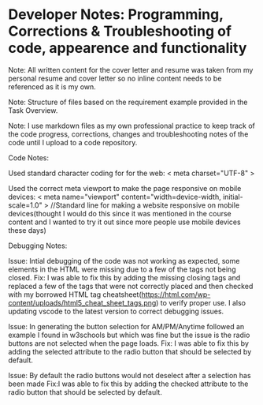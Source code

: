 # Developer Notes: Programming, Corrections & Troubleshooting of code, appearence and functionality

Note: All written content for the cover letter and resume was taken from my personal resume and cover letter so no inline content needs to be referenced as it is my own.

Note: Structure of files based on the requirement example provided in the Task Overview.

Note: I use markdown files as my own professional practice to keep track of the code progress, corrections, changes and troubleshooting notes of the code until I upload to a code repository.

Code Notes:

Used standard character coding for for the web: < meta charset="UTF-8" >

Used the correct meta viewport to make the page responsive on mobile devices:  < meta name="viewport" content="width=device-width, initial-scale=1.0" > //Standard line for making a website responsive on mobile devices(thought I would do this since it was mentioned in the course content and I wanted to try it out since more people use mobile devices these days)

Debugging Notes:

Issue: Intial debugging of the code was not working as expected, some elements in the HTML were missing due to a few of the tags not being closed.
Fix: I was able to fix this by adding the missing closing tags and replaced a few of the tags that were not correctly placed and then checked with my borrowed HTML tag cheatsheet(<https://html.com/wp-content/uploads/html5_cheat_sheet_tags.png>) to verify proper use. I also updating vscode to the latest version to correct debugging issues.

Issue: In generating the button selection for AM/PM/Anytime followed an example I found in w3schools but which was fine but the issue is the radio buttons are not selected when the page loads.
Fix: I was able to fix this by adding the selected attribute to the radio button that should be selected by default.

Issue: By default the radio buttons would not deselect after a selection has been made
Fix:I was able to fix this by adding the checked attribute to the radio button that should be selected by default.
